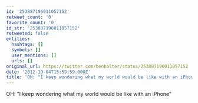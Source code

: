 ```yaml
---
id: '253887196011057152'
retweet_count: '0'
favorite_count: '0'
id_str: '253887196011057152'
retweeted: false
entities:
  hashtags: []
  symbols: []
  user_mentions: []
  urls: []
original_url: https://twitter.com/benbalter/status/253887196011057152
date: '2012-10-04T15:59:59.000Z'
title: 'OH: "I keep wondering what my world would be like with an iPhone"'
---
```


OH: "I keep wondering what my world would be like with an iPhone"
